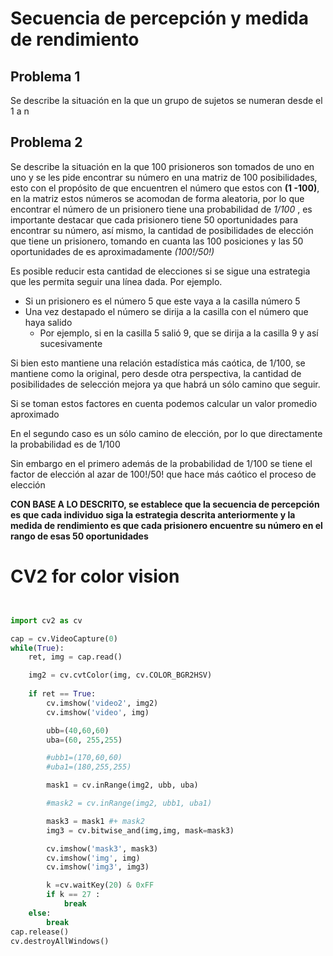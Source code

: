 # Secuencia de percepción y medida de rendimiento

## Problema 1
Se describe la situación en la que un grupo de sujetos se numeran desde el 1 a n

## Problema 2
Se describe la situación en la que 100 prisioneros son tomados de uno en uno y se les pide encontrar su número en una matriz de 100 posibilidades, esto con el propósito de que encuentren el número que estos con **(1 -100)**, en la matriz estos números se acomodan de forma aleatoria, por lo que encontrar el número de un prisionero tiene una probabilidad de *1/100* , es importante destacar que cada prisionero tiene 50 oportunidades para encontrar su número, así mismo, la cantidad de posibilidades de elección que tiene un prisionero, tomando en cuanta las 100 posiciones y las 50 oportunidades de es aproximadamente *(100!/50!)*

Es posible reducir esta cantidad de elecciones si se sigue una estrategia que les permita seguir una línea dada. Por ejemplo.

* Si un prisionero es el número 5 que este vaya a la casilla número 5
* Una vez destapado el número se dirija a la casilla con el número que haya salido
	* Por ejemplo, si en la casilla 5 salió 9, que se dirija a la casilla 9 y así sucesivamente

Si bien esto mantiene una relación estadística más caótica, de 1/100, se mantiene como la original, pero desde otra perspectiva, la cantidad de posibilidades de selección mejora ya que habrá un sólo camino que seguir.

Si se toman estos factores en cuenta podemos calcular un valor promedio aproximado

En el segundo caso es un sólo camino de elección, por lo que directamente la probabilidad es de 1/100

Sin embargo en el primero además de la probabilidad de 1/100 se tiene el factor de elección al azar de 100!/50! que hace más caótico el proceso de elección

**CON BASE A LO DESCRITO, se establece que la secuencia de percepción es que cada individuo siga la estrategia descrita anteriormente y la medida de rendimiento es que cada prisionero encuentre su número en el rango de esas 50 oportunidades**



# CV2 for color vision

```python


import cv2 as cv

cap = cv.VideoCapture(0)
while(True):
    ret, img = cap.read()

    img2 = cv.cvtColor(img, cv.COLOR_BGR2HSV)
 
    if ret == True:
        cv.imshow('video2', img2)
        cv.imshow('video', img)

        ubb=(40,60,60)
        uba=(60, 255,255)

        #ubb1=(170,60,60)
        #uba1=(180,255,255)

        mask1 = cv.inRange(img2, ubb, uba)

        #mask2 = cv.inRange(img2, ubb1, uba1)

        mask3 = mask1 #+ mask2
        img3 = cv.bitwise_and(img,img, mask=mask3)

        cv.imshow('mask3', mask3)
        cv.imshow('img', img)
        cv.imshow('img3', img3)

        k =cv.waitKey(20) & 0xFF
        if k == 27 :
            break
    else:
        break
cap.release()
cv.destroyAllWindows()


```